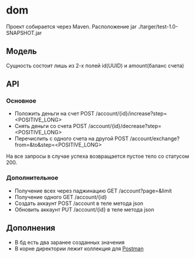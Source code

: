 # dom
Проект собирается через Maven. Расположение jar ./targer/test-1.0-SNAPSHOT.jar

## Модель
Сущность состоит лишь из 2-х полей id(UUID) и amount(баланс счета)

## API
### Основное
* Положить деньги на счет
POST /account/{id}/increase?step=<POSITIVE_LONG>
* Снять деньги со счета
POST /account/{id}/decrease?step=<POSITIVE_LONG>
* Перечислить с одного счета на другой
POST /account/exchange?from=<UUID>&to<UUID>&step=<POSITIVE_LONG>

На все запросы в случае успеха возвращается пустое тело со статусом 200.

### Дополнительное
* Получение всех через паджинацию
GET /account?page=<NUMBER>&limit<NUMBER>
* Получение одного
GET /account/{id}
* Создать аккаунт
POST /account в теле метода json
* Обновить аккаунт
PUT /account/{id} в теле метода json 

## Дополнения
* В бд есть два заранее созданных значения
* В корне директории лежит коллекция для [Postman](https://www.getpostman-beta.com/)
